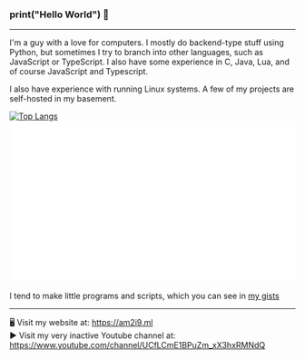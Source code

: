 ### print("Hello World") 👋
---

I'm a guy with a love for computers. I mostly do backend-type stuff using Python, but sometimes I try to branch into other languages, such as JavaScript or TypeScript. I also have some experience in C, Java, Lua, and of course JavaScript and Typescript.

I also have experience with running Linux systems. A few of my projects are self-hosted in my basement.

[![Top Langs](https://github-readme-stats.vercel.app/api/top-langs/?username=AM2i9&layout=compact)](https://github.com/anuraghazra/github-readme-stats)
<br>
![](./profile.svg)

I tend to make little programs and scripts, which you can see in [my gists](https://gist.github.com/AM2i9)

---
🖥️ Visit my website at: https://am2i9.ml <br>
▶️ Visit my very inactive Youtube channel at: https://www.youtube.com/channel/UCfLCmE1BPuZm_xX3hxRMNdQ
